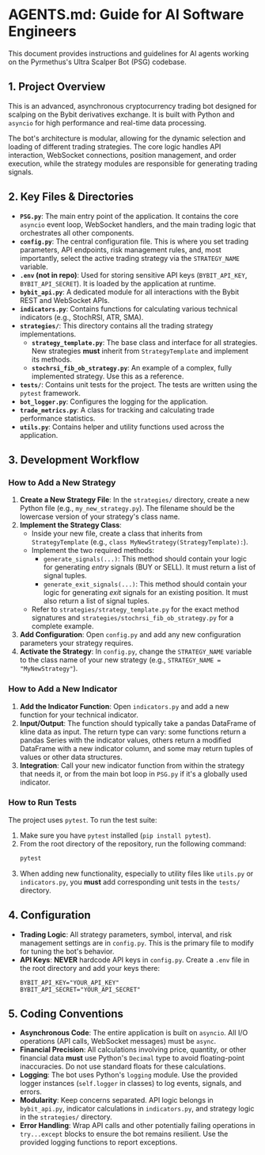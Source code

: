 # AGENTS.md: Guide for AI Software Engineers

This document provides instructions and guidelines for AI agents working on the Pyrmethus's Ultra Scalper Bot (PSG) codebase.

## 1. Project Overview

This is an advanced, asynchronous cryptocurrency trading bot designed for scalping on the Bybit derivatives exchange. It is built with Python and `asyncio` for high performance and real-time data processing.

The bot's architecture is modular, allowing for the dynamic selection and loading of different trading strategies. The core logic handles API interaction, WebSocket connections, position management, and order execution, while the strategy modules are responsible for generating trading signals.

## 2. Key Files & Directories

-   **`PSG.py`**: The main entry point of the application. It contains the core `asyncio` event loop, WebSocket handlers, and the main trading logic that orchestrates all other components.
-   **`config.py`**: The central configuration file. This is where you set trading parameters, API endpoints, risk management rules, and, most importantly, select the active trading strategy via the `STRATEGY_NAME` variable.
-   **`.env` (not in repo)**: Used for storing sensitive API keys (`BYBIT_API_KEY`, `BYBIT_API_SECRET`). It is loaded by the application at runtime.
-   **`bybit_api.py`**: A dedicated module for all interactions with the Bybit REST and WebSocket APIs.
-   **`indicators.py`**: Contains functions for calculating various technical indicators (e.g., StochRSI, ATR, SMA).
-   **`strategies/`**: This directory contains all the trading strategy implementations.
    -   **`strategy_template.py`**: The base class and interface for all strategies. New strategies **must** inherit from `StrategyTemplate` and implement its methods.
    -   **`stochrsi_fib_ob_strategy.py`**: An example of a complex, fully implemented strategy. Use this as a reference.
-   **`tests/`**: Contains unit tests for the project. The tests are written using the `pytest` framework.
-   **`bot_logger.py`**: Configures the logging for the application.
-   **`trade_metrics.py`**: A class for tracking and calculating trade performance statistics.
-   **`utils.py`**: Contains helper and utility functions used across the application.

## 3. Development Workflow

### How to Add a New Strategy

1.  **Create a New Strategy File**: In the `strategies/` directory, create a new Python file (e.g., `my_new_strategy.py`). The filename should be the lowercase version of your strategy's class name.
2.  **Implement the Strategy Class**:
    -   Inside your new file, create a class that inherits from `StrategyTemplate` (e.g., `class MyNewStrategy(StrategyTemplate):`).
    -   Implement the two required methods:
        -   `generate_signals(...)`: This method should contain your logic for generating *entry* signals (BUY or SELL). It must return a list of signal tuples.
        -   `generate_exit_signals(...)`: This method should contain your logic for generating *exit* signals for an existing position. It must also return a list of signal tuples.
    -   Refer to `strategies/strategy_template.py` for the exact method signatures and `strategies/stochrsi_fib_ob_strategy.py` for a complete example.
3.  **Add Configuration**: Open `config.py` and add any new configuration parameters your strategy requires.
4.  **Activate the Strategy**: In `config.py`, change the `STRATEGY_NAME` variable to the class name of your new strategy (e.g., `STRATEGY_NAME = "MyNewStrategy"`).

### How to Add a New Indicator

1.  **Add the Indicator Function**: Open `indicators.py` and add a new function for your technical indicator.
2.  **Input/Output**: The function should typically take a pandas DataFrame of kline data as input. The return type can vary: some functions return a pandas Series with the indicator values, others return a modified DataFrame with a new indicator column, and some may return tuples of values or other data structures.
3.  **Integration**: Call your new indicator function from within the strategy that needs it, or from the main bot loop in `PSG.py` if it's a globally used indicator.

### How to Run Tests

The project uses `pytest`. To run the test suite:

1.  Make sure you have `pytest` installed (`pip install pytest`).
2.  From the root directory of the repository, run the following command:
    ```bash
    pytest
    ```
3.  When adding new functionality, especially to utility files like `utils.py` or `indicators.py`, you **must** add corresponding unit tests in the `tests/` directory.

## 4. Configuration

-   **Trading Logic**: All strategy parameters, symbol, interval, and risk management settings are in `config.py`. This is the primary file to modify for tuning the bot's behavior.
-   **API Keys**: **NEVER** hardcode API keys in `config.py`. Create a `.env` file in the root directory and add your keys there:
    ```
    BYBIT_API_KEY="YOUR_API_KEY"
    BYBIT_API_SECRET="YOUR_API_SECRET"
    ```

## 5. Coding Conventions

-   **Asynchronous Code**: The entire application is built on `asyncio`. All I/O operations (API calls, WebSocket messages) must be `async`.
-   **Financial Precision**: All calculations involving price, quantity, or other financial data **must** use Python's `Decimal` type to avoid floating-point inaccuracies. Do not use standard floats for these calculations.
-   **Logging**: The bot uses Python's `logging` module. Use the provided logger instances (`self.logger` in classes) to log events, signals, and errors.
-   **Modularity**: Keep concerns separated. API logic belongs in `bybit_api.py`, indicator calculations in `indicators.py`, and strategy logic in the `strategies/` directory.
-   **Error Handling**: Wrap API calls and other potentially failing operations in `try...except` blocks to ensure the bot remains resilient. Use the provided logging functions to report exceptions.
